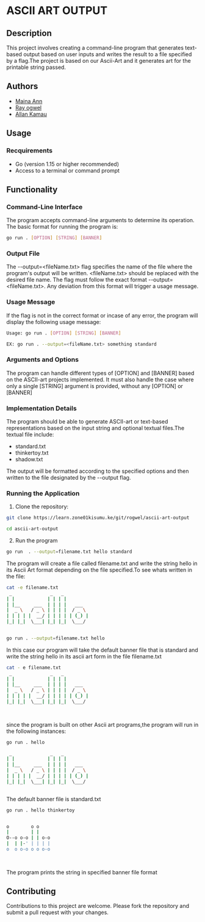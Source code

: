 # ASCII ART OUTPUT
## Description
This project involves creating a command-line program that generates text-based output based on user inputs and writes the result to a file specified by a flag.The project is based on our Ascii-Art and it generates art for the printable string passed.
## Authors
- [Maina Ann](https://github.com/nyagooh)
- [Ray ogwel](https://github.com/anxielray)
- [Allan Kamau](https://github.com/Githaiga22)
## Usage

### Recquirements
 - Go (version 1.15 or higher recommended)
- Access to a terminal or command prompt


## Functionality
### Command-Line Interface

The program accepts command-line arguments to determine its operation.
The basic format for running the program is:
```bash
go run . [OPTION] [STRING] [BANNER]
```
### Output File

The --output=<fileName.txt> flag specifies the name of the file where the program's output will be written.
<fileName.txt> should be replaced with the desired file name.
The flag must follow the exact format --output=<fileName.txt>. Any deviation from this format will trigger a usage message.
### Usage Message
If the flag is not in the correct format or incase of any error, the program will display the following usage message:
```bash
Usage: go run . [OPTION] [STRING] [BANNER]

EX: go run . --output=<fileName.txt> something standard
```
### Arguments and Options

The program can handle different types of [OPTION] and [BANNER] based on the ASCII-art projects implemented.
It must also handle the case where only a single [STRING] argument is provided, without any [OPTION] or [BANNER]

### Implementation Details

The program should be able to generate ASCII-art or text-based representations based on the input string and optional textual files.The textual file include:
 - standard.txt
 - thinkertoy.txt
 - shadow.txt

The output will be formatted according to the specified options and then written to the file designated by the --output flag.

### Running the Application

1. Clone the repository:
```bash
git clone https://learn.zone01kisumu.ke/git/rogwel/ascii-art-output

cd ascii-art-output
```
2. Run the program
```bash
go run  . --output=filename.txt hello standard
```
The program will create a file called filename.txt and write the string hello in its Ascii Art format depending on the file specified.To see whats written in the file:
```bash
cat -e filename.txt
 _              _   _          
| |            | | | |         
| |__     ___  | | | |   ___   
|  _ \   / _ \ | | | |  / _ \  
| | | | |  __/ | | | | | (_) | 
|_| |_|  \___| |_| |_|  \___/  
                               
```
```bash
go run . --output=filename.txt hello
```
In this case our program will take the default banner file that is standard and write the string hello in its ascii art form in the file filename.txt
``` bash
cat - e filename.txt
 _              _   _          
| |            | | | |         
| |__     ___  | | | |   ___   
|  _ \   / _ \ | | | |  / _ \  
| | | | |  __/ | | | | | (_) | 
|_| |_|  \___| |_| |_|  \___/  
                               
                               
```
since the program is built on other Ascii art programs,the program will run in the following instances:

```bash
go run . hello

 _              _   _          
| |            | | | |         
| |__     ___  | | | |   ___   
|  _ \   / _ \ | | | |  / _ \  
| | | | |  __/ | | | | | (_) | 
|_| |_|  \___| |_| |_|  \___/  
                               
 ```
The default banner file is standard.txt

```bash
go run . hello thinkertoy


o        o o     
|        | |     
O--o o-o | | o-o 
|  | |-' | | | | 
o  o o-o o o o-o 
                 
                 
```
The program prints the string in  specified banner file format
## Contributing

Contributions to this project are welcome. Please fork the repository and submit a pull request with your changes.
